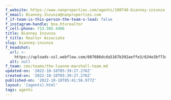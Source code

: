 ```yaml
---
f_website: https://www.nanproperties.com/agents/100748-bianney-inzunza
f_email: Bianney.Inzunza@nanproperties.com
f_if-team-is-this-person-the-team-s-lead: false
f_instagram-handle: bna.htxrealtor
f_cell-phone: 713.505.4406
title: Bianney Inzunza
f_title: Realtor Associate
slug: bianney-inzunza
f_headshot:
  url: >-
    https://uploads-ssl.webflow.com/607686dcda5167b392aeffe3/634e3bf73dc376ee15c6dc12_bianey.jpeg
  alt: null
f_team: cms/teams/the-luanne-marshall-team.md
updated-on: '2022-10-18T05:39:27.276Z'
created-on: '2022-10-18T05:39:27.276Z'
published-on: '2022-10-18T05:41:56.977Z'
layout: '[agents].html'
tags: agents
---
```



